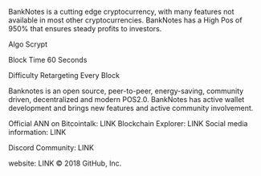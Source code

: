 BankNotes is a cutting edge cryptocurrency, with many features not available in most other cryptocurrencies.
BankNotes has a High Pos of 950% that ensures steady profits to investors.

Algo	Scrypt

Block Time	60 Seconds

Difficulty Retargeting	Every Block

Banknotes is an open source, peer-to-peer, energy-saving, community driven, decentralized and modern POS2.0.
BankNotes has active wallet development and brings new features and active community involvement.

Official ANN on Bitcointalk:
LINK
Blockchain Explorer:
LINK
Social media information:
LINK

Discord Community: LINK

website: LINK
© 2018 GitHub, Inc.
